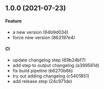 ## 1.0.0 (2021-07-23)

#### Feature

* a new version (64b9d034)
* force new version (863197e4)

#### CI

* update changelog step (69b24bf7)
* add step to output changelog (a399561d)
* fix build pipeline (b6270b6b)
* try out adding changelog (c5401851)
* add release step (24c971de)


